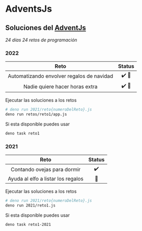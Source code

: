 # AdventsJs

## Soluciones del [AdventJs](https://adventjs.dev/)

_24 días_ _24 retos de programación_

### 2022

|                   Reto                    |          Status           |
| :---------------------------------------: | :-----------------------: |
| Automatizando envolver regalos de navidad | :heavy_check_mark: :tada: |
|      Nadie quiere hacer horas extra       | :heavy_check_mark: :tada: |

Ejecutar las soluciones a los retos

```bash
# deno run 2021/reto{numeroDelReto}.js
deno run retos/reto1/app.js
```

Si esta disponible puedes usar

```bash
deno task reto1
```

### 2021

|                Reto                |       Status       |
| :--------------------------------: | :----------------: |
|    Contando ovejas para dormir     | :heavy_check_mark: |
| Ayuda al elfo a listar los regalos |     :pushpin:      |

Ejecutar las soluciones a los retos

```bash
# deno run 2021/reto{numeroDelReto}.js
deno run 2021/reto1.js
```

Si esta disponible puedes usar

```bash
deno task reto1-2021
```
